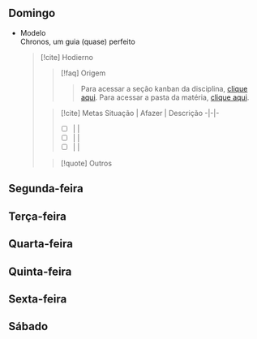 ## Domingo
- Modelo  
  Chronos, um guia (quase) perfeito
  > [!cite] Hodierno
  >  > [!faq] Origem
  >  >  > Para acessar a seção kanban da disciplina, [clique aqui](). Para acessar a pasta da matéria, [clique aqui]().
  >  
  >  > [!cite] Metas 
  >  >  Situação | Afazer | Descrição
  >  >  -|-|-
  >  >  - [ ] | |
  >  >  - [ ] | |
  >  >  - [ ] | |
  >  
  >  > [!quote] Outros
  >  > 

## Segunda-feira

## Terça-feira

## Quarta-feira

## Quinta-feira

## Sexta-feira

## Sábado
